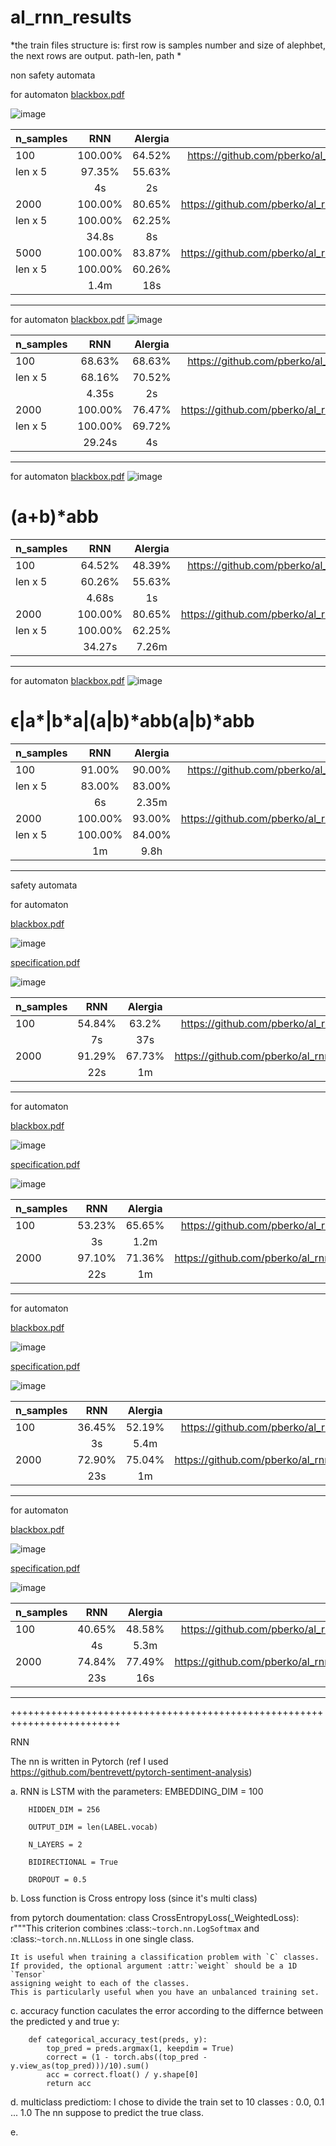 # al_rnn_results

*the train files structure is: first row is samples number and size of alephbet, the next rows are output. path-len, path *


non safety automata

for automaton
[blackbox.pdf](https://github.com/roiDaniela/run_time_verification/files/6971032/blackbox.pdf)

![image](https://user-images.githubusercontent.com/86918539/129101548-52abc69c-3461-4fae-a3d3-23baff6ca877.png)


| n_samples    | RNN            | Alergia       |train_files                                                              |
| :---         |     :---:      |       :---:   |                                                                  ---:   |
| 100          | 100.00%        | 64.52%        |https://github.com/pberko/al_rnn_results/blob/main/tracesaut112_100.dat  |
| len x 5      | 97.35%         | 55.63%        |                                                                         |
|              | 4s             | 2s            |                                                                         |
| 2000         | 100.00%        | 80.65%        |https://github.com/pberko/al_rnn_results/blob/main/tracesaut112_2000.dat |
| len x 5      | 100.00%        | 62.25%        |                                                                         |
|              | 34.8s          | 8s            |                                                                         |
| 5000         | 100.00%        | 83.87%        |https://github.com/pberko/al_rnn_results/blob/main/tracesaut112_5000.dat |
| len x 5      | 100.00%        | 60.26%        |                                                                         |
|              | 1.4m           | 18s           |                                                                         |


------------------------------------------------------------------------------------------------------------------------------------


for automaton
[blackbox.pdf](https://github.com/roiDaniela/run_time_verification/files/6971064/blackbox.pdf)
![image](https://user-images.githubusercontent.com/86918539/129101620-9ec5180f-3807-4cd0-8fb1-16ce44d83409.png)


| n_samples    | RNN            | Alergia       |train_files                                                              |
| :---         |     :---:      |       :---:   |                                                                  ---:   |
| 100          | 68.63%         | 68.63%        |https://github.com/pberko/al_rnn_results/blob/main/tracesaut113_100.dat  |
| len x 5      | 68.16%         | 70.52%        |                                                                         |
|              | 4.35s          | 2s            |                                                                         |
| 2000         | 100.00%        | 76.47%        |https://github.com/pberko/al_rnn_results/blob/main/tracesaut113_2000.dat |
| len x 5      | 100.00%        | 69.72%        |                                                                         |
|              | 29.24s         | 4s            |                                                                         |


------------------------------------------------------------------------------------------------------------------------------------


for automaton
[blackbox.pdf](https://github.com/roiDaniela/run_time_verification/files/6971077/blackbox.pdf)
![image](https://user-images.githubusercontent.com/86918539/129101661-ded147eb-9ce5-4de9-acda-4b0c8e153222.png)

# (a+b)*abb

| n_samples    | RNN            | Alergia       |train_files                                                              |
| :---         |     :---:      |       :---:   |                                                                  ---:   |
| 100          | 64.52%         | 48.39%        |https://github.com/pberko/al_rnn_results/blob/main/tracesaut114_100.dat  |
| len x 5      | 60.26%         | 55.63%        |                                                                         |
|              | 4.68s          | 1s            |                                                                         |
| 2000         | 100.00%        | 80.65%        |https://github.com/pberko/al_rnn_results/blob/main/tracesaut114_2000.dat |
| len x 5      | 100.00%        | 62.25%        |                                                                         |
|              | 34.27s         | 7.26m         |                                                                         |


------------------------------------------------------------------------------------------------------------------------------------

for automaton
[blackbox.pdf](https://github.com/roiDaniela/run_time_verification/files/6971302/blackbox.pdf)
![image](https://user-images.githubusercontent.com/86918539/129101722-2ec7f39e-998a-4b21-b129-c68b940d8604.png)

# ϵ|a*|b*a|(a|b)*abb(a|b)*abb

| n_samples    | RNN            | Alergia       |train_files                                                              |
| :---         |     :---:      |       :---:   |                                                                  ---:   |
| 100          | 91.00%         | 90.00%        |https://github.com/pberko/al_rnn_results/blob/main/tracesaut115_100.dat  |
| len x 5      | 83.00%         | 83.00%        |                                                                         |
|              | 6s             | 2.35m         |                                                                         |
| 2000         | 100.00%        | 93.00%        |https://github.com/pberko/al_rnn_results/blob/main/tracesaut115_2000.dat |
| len x 5      | 100.00%        | 84.00%        |                                                                         |
|              | 1m             | 9.8h          |                                                                         |

------------------------------------------------------------------------------------------------------------------------------------


safety automata

for automaton

[blackbox.pdf](https://github.com/roiDaniela/run_time_verification/blob/master/data/aut108/pdf/blackbox.pdf)

![image](https://user-images.githubusercontent.com/86918539/130486002-38971f9a-3e7b-4e86-927e-be8d953fca7b.png)

[specification.pdf](https://github.com/roiDaniela/run_time_verification/blob/master/data/aut108/pdf/spec.pdf)

![image](https://user-images.githubusercontent.com/86918539/130486058-771c998f-8db1-404f-9ae7-5978b230b03d.png)



| n_samples    | RNN            | Alergia       |train_files                                                              |
| :---         |     :---:      |       :---:   |                                                                  ---:   |
| 100          | 54.84%         | 63.2%         |https://github.com/pberko/al_rnn_results/blob/main/tracesaut108_100.dat  |
|              | 7s             | 37s           |                                                                         |
| 2000         | 91.29%         | 67.73%        |https://github.com/pberko/al_rnn_results/blob/main/tracesaut108_2000.dat |
|              | 22s            | 1m            |                                                                         |


------------------------------------------------------------------------------------------------------------------------------------


for automaton

[blackbox.pdf](https://github.com/roiDaniela/run_time_verification/blob/master/data/aut109/pdf/blackbox.pdf)

![image](https://user-images.githubusercontent.com/86918539/130486497-0150d772-ce52-4858-90de-27108907e86e.png)

[specification.pdf](https://github.com/roiDaniela/run_time_verification/blob/master/data/aut109/pdf/spec.pdf)

![image](https://user-images.githubusercontent.com/86918539/130486463-f377b5f0-7fdd-4048-b8cb-0d218341974b.png)



| n_samples    | RNN            | Alergia       |train_files                                                              |
| :---         |     :---:      |       :---:   |                                                                  ---:   |
| 100          | 53.23%         | 65.65%        |https://github.com/pberko/al_rnn_results/blob/main/tracesaut109_100.dat  |
|              | 3s             | 1.2m          |                                                                         |
| 2000         | 97.10%         | 71.36%        |https://github.com/pberko/al_rnn_results/blob/main/tracesaut109_2000.dat |
|              | 22s            | 1m            |                                                                         |

------------------------------------------------------------------------------------------------------------------------------------


for automaton

[blackbox.pdf](https://github.com/roiDaniela/run_time_verification/blob/master/data/aut110/pdf/blackbox.pdf)

![image](https://user-images.githubusercontent.com/86918539/130486969-4414de09-80dd-4dbf-936e-d42048ac86a2.png)

[specification.pdf](https://github.com/roiDaniela/run_time_verification/blob/master/data/aut110/pdf/spec.pdf)

![image](https://user-images.githubusercontent.com/86918539/130487024-af44fddd-18d3-463e-903a-df38dfd50984.png)



| n_samples    | RNN            | Alergia       |train_files                                                              |
| :---         |     :---:      |       :---:   |                                                                  ---:   |
| 100          | 36.45%         | 52.19%        |https://github.com/pberko/al_rnn_results/blob/main/tracesaut110_100.dat  |
|              | 3s             | 5.4m          |                                                                         |
| 2000         | 72.90%         | 75.04%        |https://github.com/pberko/al_rnn_results/blob/main/tracesaut110_2000.dat |
|              | 23s            | 1m            |                                                                         |

------------------------------------------------------------------------------------------------------------------------------------

for automaton

[blackbox.pdf](https://github.com/roiDaniela/run_time_verification/blob/master/data/aut111/pdf/blackbox.pdf)

![image](https://user-images.githubusercontent.com/86918539/130487293-467c8edd-510b-4637-a8c8-ac1ab933d3fb.png)

[specification.pdf](https://github.com/roiDaniela/run_time_verification/blob/master/data/aut111/pdf/spec.pdf)

![image](https://user-images.githubusercontent.com/86918539/130487352-d145526a-b8f0-434c-8201-14364eec5706.png)



| n_samples    | RNN            | Alergia       |train_files                                                              |
| :---         |     :---:      |       :---:   |                                                                  ---:   |
| 100          | 40.65%         | 48.58%        |https://github.com/pberko/al_rnn_results/blob/main/tracesaut111_100.dat  |
|              | 4s             | 5.3m          |                                                                         |
| 2000         | 74.84%         | 77.49%        |https://github.com/pberko/al_rnn_results/blob/main/tracesaut111_2000.dat |
|              | 23s            | 16s           |                                                                         |


------------------------------------------------------------------------------------------------------------------------------------


+++++++++++++++++++++++++++++++++++++++++++++++++++++++++++++++++++++++++


RNN

The nn is written in Pytorch
(ref I used https://github.com/bentrevett/pytorch-sentiment-analysis)

a. RNN is LSTM with the parameters:
        EMBEDDING_DIM = 100
        
        HIDDEN_DIM = 256
        
        OUTPUT_DIM = len(LABEL.vocab)
        
        N_LAYERS = 2
        
        BIDIRECTIONAL = True
        
        DROPOUT = 0.5
        
b. Loss function is Cross entropy loss (since it's multi class)

from pytorch doumentation:
class CrossEntropyLoss(_WeightedLoss):
    r"""This criterion combines :class:`~torch.nn.LogSoftmax` and :class:`~torch.nn.NLLLoss` in one single class.

    It is useful when training a classification problem with `C` classes.
    If provided, the optional argument :attr:`weight` should be a 1D `Tensor`
    assigning weight to each of the classes.
    This is particularly useful when you have an unbalanced training set.
    
c. accuracy function caculates the error according to the differnce between the predicted y and true y:


        def categorical_accuracy_test(preds, y):
            top_pred = preds.argmax(1, keepdim = True)
            correct = (1 - torch.abs((top_pred - y.view_as(top_pred)))/10).sum()
            acc = correct.float() / y.shape[0]
            return acc
 
d. multiclass predictiom:
  I chose to divide the train set to 10 classes : 0.0, 0.1 ... 1.0
  The nn suppose to predict the true class.

e. 
